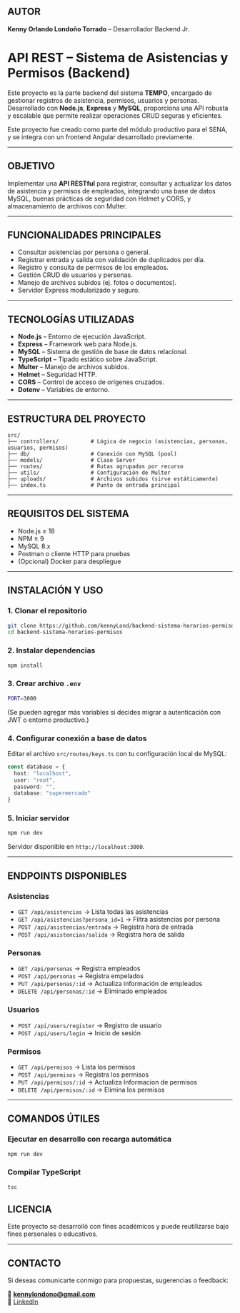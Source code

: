 
## AUTOR  
**Kenny Orlando Londoño Torrado** – Desarrollador Backend Jr.  
 

# API REST – Sistema de Asistencias y Permisos (Backend)

Este proyecto es la parte backend del sistema **TEMPO**, encargado de gestionar registros de asistencia, permisos, usuarios y personas. Desarrollado con **Node.js**, **Express** y **MySQL**, proporciona una API robusta y escalable que permite realizar operaciones CRUD seguras y eficientes.

Este proyecto fue creado como parte del módulo productivo para el SENA, y se integra con un frontend Angular desarrollado previamente.

---

## OBJETIVO

Implementar una **API RESTful** para registrar, consultar y actualizar los datos de asistencia y permisos de empleados, integrando una base de datos MySQL, buenas prácticas de seguridad con Helmet y CORS, y almacenamiento de archivos con Multer.

---

## FUNCIONALIDADES PRINCIPALES

- Consultar asistencias por persona o general.
- Registrar entrada y salida con validación de duplicados por día.
- Registro y consulta de permisos de los empleados.
- Gestión CRUD de usuarios y personas.
- Manejo de archivos subidos (ej. fotos o documentos).
- Servidor Express modularizado y seguro.

---

## TECNOLOGÍAS UTILIZADAS

- **Node.js** – Entorno de ejecución JavaScript.
- **Express** – Framework web para Node.js.
- **MySQL** – Sistema de gestión de base de datos relacional.
- **TypeScript** – Tipado estático sobre JavaScript.
- **Multer** – Manejo de archivos subidos.
- **Helmet** – Seguridad HTTP.
- **CORS** – Control de acceso de orígenes cruzados.
- **Dotenv** – Variables de entorno.

---

## ESTRUCTURA DEL PROYECTO

```
src/
├── controllers/          # Lógica de negocio (asistencias, personas, usuarios, permisos)
├── db/                   # Conexión con MySQL (pool)
├── models/               # Clase Server
├── routes/               # Rutas agrupadas por recurso
├── utils/                # Configuración de Multer
├── uploads/              # Archivos subidos (sirve estáticamente)
├── index.ts              # Punto de entrada principal
```

---

## REQUISITOS DEL SISTEMA

- Node.js ≥ 18  
- NPM ≥ 9  
- MySQL 8.x  
- Postman o cliente HTTP para pruebas  
- (Opcional) Docker para despliegue  

---

## INSTALACIÓN Y USO

### 1. Clonar el repositorio

```bash
git clone https://github.com/kennyLond/backend-sistema-horarios-permisos
cd backend-sistema-horarios-permisos
```

### 2. Instalar dependencias

```bash
npm install
```

### 3. Crear archivo `.env`

```bash
PORT=3000
```

(Se pueden agregar más variables si decides migrar a autenticación con JWT o entorno productivo.)

### 4. Configurar conexión a base de datos

Editar el archivo `src/routes/keys.ts` con tu configuración local de MySQL:

```ts
const database = {
  host: "localhost",
  user: "root",
  password: "",
  database: "supermercado"
}
```

### 5. Iniciar servidor

```bash
npm run dev
```

Servidor disponible en `http://localhost:3000`.

---

## ENDPOINTS DISPONIBLES

### Asistencias

- `GET /api/asistencias` → Lista todas las asistencias
- `GET /api/asistencias?persona_id=1` → Filtra asistencias por persona
- `POST /api/asistencias/entrada` → Registra hora de entrada
- `POST /api/asistencias/salida` → Registra hora de salida

### Personas

- `GET /api/personas` → Registra empleados
- `POST /api/personas` → Registra empelados
- `PUT /api/personas/:id` → Actualiza información de empleados
- `DELETE /api/personas/:id` → Eliminado empleados

### Usuarios

- `POST /api/users/register` → Registro de usuario
- `POST /api/users/login` → Inicio de sesión

### Permisos

- `GET /api/permisos` → Lista los permisos
- `POST /api/permisos` → Registra los permisos
- `PUT /api/permisos/:id` → Actualiza Informacion de permisos
- `DELETE /api/permisos/:id` → Elimina los permisos

---

## COMANDOS ÚTILES

### Ejecutar en desarrollo con recarga automática

```bash
npm run dev
```

### Compilar TypeScript

```bash
tsc
```



## LICENCIA

Este proyecto se desarrolló con fines académicos y puede reutilizarse bajo fines personales o educativos.

---

## CONTACTO

Si deseas comunicarte conmigo para propuestas, sugerencias o feedback:

📧 **kennylondono@gmail.com**  
🔗 [LinkedIn](https://www.linkedin.com/in/kennylondoño)

